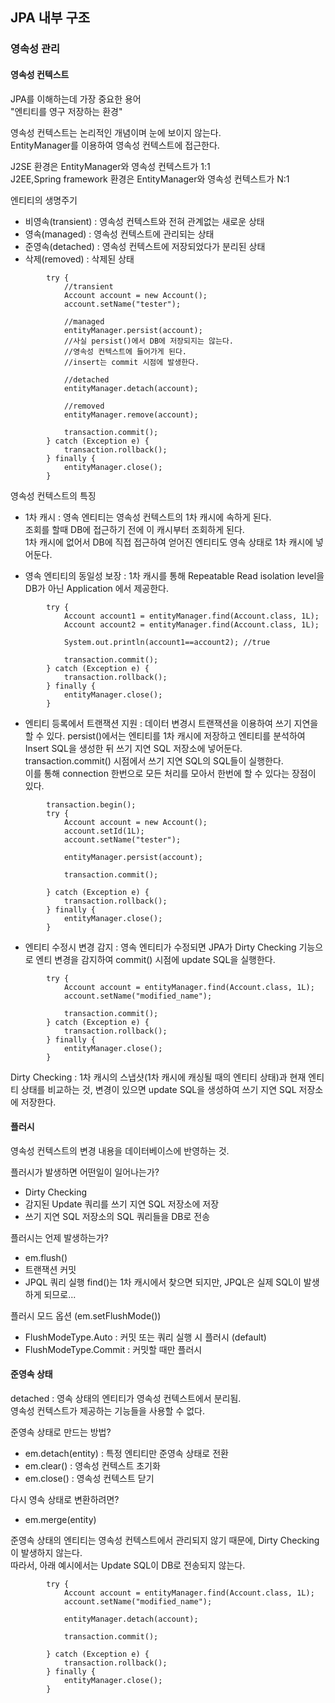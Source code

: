 ## JPA 내부 구조

### 영속성 관리

#### 영속성 컨텍스트 
JPA를 이해하는데 가장 중요한 용어  
"엔티티를 영구 저장하는 환경"

영속성 컨텍스트는 논리적인 개념이며 눈에 보이지 않는다.  
EntityManager를 이용하여 영속성 컨텍스트에 접근한다.  

J2SE 환경은 EntityManager와 영속성 컨텍스트가 1:1  
J2EE,Spring framework 환경은 EntityManager와 영속성 컨텍스트가 N:1  

엔티티의 생명주기
 - 비영속(transient) : 영속성 컨텍스트와 전혀 관계없는 새로운 상태
 - 영속(managed) : 영속성 컨텍스트에 관리되는 상태
 - 준영속(detached) : 영속성 컨텍스트에 저장되었다가 분리된 상태
 - 삭제(removed) : 삭제된 상태

```
        try {
            //transient
            Account account = new Account();
            account.setName("tester");

            //managed
            entityManager.persist(account);
            //사실 persist()에서 DB에 저장되지는 않는다.
            //영속성 컨텍스트에 들어가게 된다.
            //insert는 commit 시점에 발생한다.

            //detached
            entityManager.detach(account);

            //removed
            entityManager.remove(account);

            transaction.commit();
        } catch (Exception e) {
            transaction.rollback();
        } finally {
            entityManager.close();
        }
```

영속성 컨텍스트의 특징

 - 1차 캐시 : 
 영속 엔티티는 영속성 컨텍스트의 1차 캐시에 속하게 된다.  
 조회를 할때 DB에 접근하기 전에 이 캐시부터 조회하게 된다.  
 1차 캐시에 없어서 DB에 직접 접근하여 얻어진 엔티티도 영속 상태로 1차 캐시에 넣어둔다.

 - 영속 엔티티의 동일성 보장 : 
 1차 캐시를 통해 Repeatable Read isolation level을 DB가 아닌 Application 에서 제공한다.
 
```
        try {
            Account account1 = entityManager.find(Account.class, 1L);
            Account account2 = entityManager.find(Account.class, 1L);

            System.out.println(account1==account2); //true

            transaction.commit();
        } catch (Exception e) {
            transaction.rollback();
        } finally {
            entityManager.close();
        }
```

 - 엔티티 등록에서 트랜잭션 지원 : 
 데이터 변경시 트랜잭션을 이용하여 쓰기 지연을 할 수 있다.
 persist()에서는 엔티티를 1차 캐시에 저장하고
 엔티티를 분석하여 Insert SQL을 생성한 뒤 쓰기 지연 SQL 저장소에 넣어둔다.  
 transaction.commit() 시점에서 쓰기 지연 SQL의 SQL들이 실행한다.  
 이를 통해 connection 한번으로 모든 처리를 모아서 한번에 할 수 있다는 장점이 있다.
   
```
        transaction.begin();
        try {
            Account account = new Account();
            account.setId(1L);
            account.setName("tester");
            
            entityManager.persist(account);
            
            transaction.commit();
            
        } catch (Exception e) {
            transaction.rollback();
        } finally {
            entityManager.close();
        }
```

 - 엔티티 수정시 변경 감지 : 
 영속 엔티티가 수정되면 JPA가 Dirty Checking 기능으로 엔티 변경을 감지하여 
 commit() 시점에 update SQL을 실행한다.  
 
```
        try {
            Account account = entityManager.find(Account.class, 1L);
            account.setName("modified_name");

            transaction.commit();
        } catch (Exception e) {
            transaction.rollback();
        } finally {
            entityManager.close();
        }

```

Dirty Checking : 1차 캐시의 스냅샷(1차 캐시에 캐싱될 때의 엔티티 상태)과 현재 엔티티 상태를 비교하는 것,
변경이 있으면 update SQL을 생성하여 쓰기 지연 SQL 저장소에 저장한다.  

#### 플러시 
영속성 컨텍스트의 변경 내용을 데이터베이스에 반영하는 것.

플러시가 발생하면 어떤일이 일어나는가?  
 - Dirty Checking
 - 감지된 Update 쿼리를 쓰기 지연 SQL 저장소에 저장
 - 쓰기 지연 SQL 저장소의 SQL 쿼리들을 DB로 전송
 
플러시는 언제 발생하는가?
 - em.flush()
 - 트랜잭션 커밋
 - JPQL 쿼리 실행
 find()는 1차 캐시에서 찾으면 되지만, JPQL은 실제 SQL이 발생하게 되므로...
 
플러시 모드 옵션 (em.setFlushMode())
 - FlushModeType.Auto : 커밋 또는 쿼리 실행 시 플러시 (default)
 - FlushModeType.Commit : 커밋할 때만 플러시
 
#### 준영속 상태
detached : 영속 상태의 엔티티가 영속성 컨텍스트에서 분리됨.  
영속성 컨텍스트가 제공하는 기능들을 사용할 수 없다.  

준영속 상태로 만드는 방법?
 - em.detach(entity) : 특정 엔티티만 준영속 상태로 전환
 - em.clear() : 영속성 컨텍스트 초기화
 - em.close() : 영속성 컨텍스트 닫기

다시 영속 상태로 변환하려면?
 - em.merge(entity)

준영속 상태의 엔티티는 영속성 컨텍스트에서 관리되지 않기 때문에,
Dirty Checking이 발생하지 않는다.  
따라서, 아래 예시에서는 Update SQL이 DB로 전송되지 않는다.
```
        try {
            Account account = entityManager.find(Account.class, 1L);
            account.setName("modified_name");

            entityManager.detach(account);

            transaction.commit();

        } catch (Exception e) {
            transaction.rollback();
        } finally {
            entityManager.close();
        }
```
